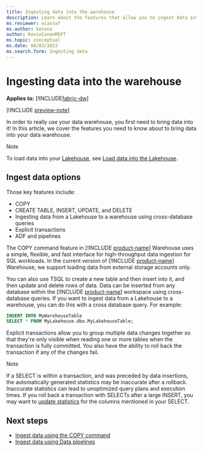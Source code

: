 ```yaml
---
title: Ingesting data into the warehouse
description: Learn about the features that allow you to ingest data into your warehouse.
ms.reviewer: wiassaf
ms.author: kecona
author: KevinConanMSFT
ms.topic: conceptual
ms.date: 04/03/2023
ms.search.form: Ingesting data
---
```


# Ingesting data into the warehouse

**Applies to:** [!INCLUDE[fabric-dw](includes/applies-to-version/fabric-dw.md)]

[!INCLUDE [preview-note](../includes/preview-note.md)]

In order to really use your data warehouse, you first need to bring data into it! In this article, we cover the features you need to know about to bring data into your data warehouse.

> [!NOTE]
> To load data into your [Lakehouse](../data-engineering/lakehouse-overview.md), see [Load data into the Lakehouse](../data-engineering/load-data-lakehouse.md).

## Ingest data options

Those key features include:

- COPY
- CREATE TABLE, INSERT, UPDATE, and DELETE
- Ingesting data from a Lakehouse to a warehouse using cross-database queries
- Explicit transactions
- ADF and pipelines

The COPY command feature in [!INCLUDE [product-name](../includes/product-name.md)] Warehouse uses a simple, flexible, and fast interface for high-throughput data ingestion for SQL workloads. In the current version of [!INCLUDE [product-name](../includes/product-name.md)] Warehouse, we support loading data from external storage accounts only.

You can also use TSQL to create a new table and then insert into it, and then update and delete rows of data. Data can be inserted from any database within the [!INCLUDE [product-name](../includes/product-name.md)] workspace using cross-database queries. If you want to ingest data from a Lakehouse to a warehouse, you can do this with a cross database query. For example:

```sql
INSERT INTO MyWarehouseTable
SELECT * FROM MyLakehouse.dbo.MyLakehouseTable;
```

Explicit transactions allow you to group multiple data changes together so that they're only visible when reading one or more tables when the transaction is fully committed. You also have the ability to roll back the transaction if any of the changes fail.

> [!NOTE]
> If a SELECT is within a transaction, and was preceded by data insertions, the automatically generated statistics may be inaccurate after a rollback. Inaccurate statistics can lead to unoptimized query plans and execution times. If you roll back a transaction with SELECTs after a large INSERT, you may want to [update statistics](/sql/t-sql/statements/update-statistics-transact-sql?view=sql-server-ver16&preserve-view=true) for the columns mentioned in your SELECT.

## Next steps

- [Ingest data using the COPY command](ingest-data-copy-command.md)
- [Ingest data using Data pipelines](ingest-data-pipelines.md)
